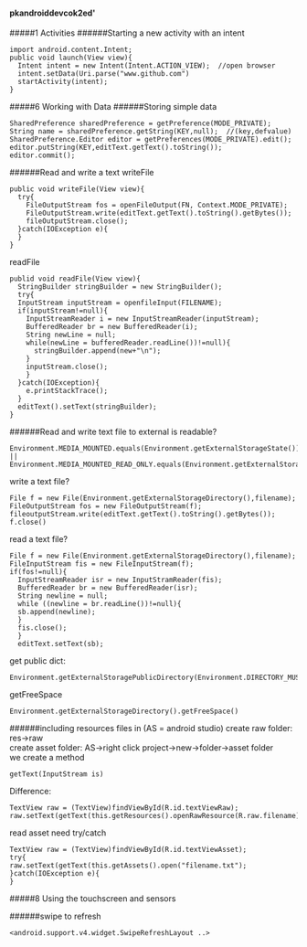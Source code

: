 #### pkandroiddevcok2ed'
#####1 Activities
######Starting a new activity with an intent
```
import android.content.Intent;
public void launch(View view){
  Intent intent = new Intent(Intent.ACTION_VIEW);  //open browser
  intent.setData(Uri.parse("www.github.com")
  startActivity(intent);
}
```
#####6 Working with Data
######Storing simple data
```
SharedPreference sharedPreference = getPreference(MODE_PRIVATE);
String name = sharedPreference.getString(KEY,null);  //(key,defvalue)
SharedPreference.Editor editor = getPreferences(MODE_PRIVATE).edit();
editor.putString(KEY,editText.getText().toString());
editor.commit();
```
######Read and write a text
writeFile
```
public void writeFile(View view){
  try{
    FileOutputStream fos = openFileOutput(FN, Context.MODE_PRIVATE);
    FileOutputStream.write(editText.getText().toString().getBytes());
    fileOutputStream.close();
  }catch(IOException e){
  }
}
```
readFile
```
publid void readFile(View view){
  StringBuilder stringBuilder = new StringBuilder();
  try{
  InputStream inputStream = openfileInput(FILENAME);
  if(inputStream!=null){
    InputStreamReader i = new InputStreamReader(inputStream);
    BufferedReader br = new BufferedReader(i);
    String newLine = null;
    while(newLine = bufferedReader.readLine())!=null){
      stringBuilder.append(new+"\n");
    }
    inputStream.close();
    }
  }catch(IOException){
    e.printStackTrace();
  }
  editText().setText(stringBuilder);
}
```

######Read and write text file to external
is readable?
```
Environment.MEDIA_MOUNTED.equals(Environment.getExternalStorageState()) || Environment.MEDIA_MOUNTED_READ_ONLY.equals(Environment.getExternalStorageState())
```
write a text file?
```
File f = new File(Environment.getExternalStorageDirectory(),filename);
FileOutputStream fos = new FileOutputStream(f);
fileoutputStream.write(editText.getText().toString().getBytes());
f.close()
```
read a text file?
```
File f = new File(Environment.getExternalStorageDirectory(),filename);
FileInputStream fis = new FileInputStream(f);
if(fos!=null){
  InputStreamReader isr = new InputStramReader(fis);
  BufferedReader br = new BufferedReader(isr);
  String newline = null;
  while ((newline = br.readLine())!=null){
  sb.append(newline);
  }
  fis.close();
  }
  editText.setText(sb);
```

get public dict:
```
Environment.getExternalStoragePublicDirectory(Environment.DIRECTORY_MUSIC)
```
getFreeSpace
```
Environment.getExternalStorageDirectory().getFreeSpace()
```

######including resources files in (AS = android studio)
create raw folder: res->raw  
create asset folder: AS->right click project->new->folder->asset folder  
we create a method
```
getText(InputStream is)
```
Difference:
```
TextView raw = (TextView)findViewById(R.id.textViewRaw);
raw.setText(getText(this.getResources().openRawResource(R.raw.filename)
```
read asset need try/catch
```
TextView raw = (TextView)findViewById(R.id.textViewAsset);
try{
raw.setText(getText(this.getAssets().open("filename.txt");
}catch(IOException e){
}
```
#####8 Using the touchscreen and sensors

######swipe to refresh
```
<android.support.v4.widget.SwipeRefreshLayout ..>
```
